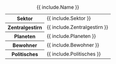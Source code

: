 <table>
    <caption>{{ include.Name }}</caption>
    <tbody>
        <tr><th>Sektor</th><td>{{ include.Sektor }}</td></tr>
        <tr><th>Zentralgestirn</th><td>{{ include.Zentralgestirn }}</td></tr>
        <tr><th>Planeten</th><td>{{ include.Planeten }}</td></tr>
        <tr><th>Bewohner</th><td>{{ include.Bewohner }}</td></tr>
        <tr><th>Politisches</th><td>{{ include.Politisches }}</td></tr>
    </tbody>
</table>